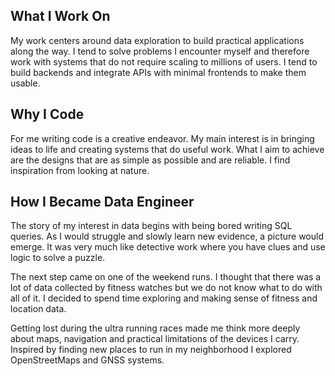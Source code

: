 ## What I Work On 

My work centers around data exploration to build practical applications along the way. I tend to solve problems I encounter myself and therefore work with systems that do not require scaling to millions of users. I tend to build backends and integrate APIs with minimal frontends to make them usable.

## Why I Code 

For me writing code is a creative endeavor. My main interest is in bringing ideas to life and creating systems that do useful work. What I aim to achieve are the designs that are as simple as possible and are reliable. I find inspiration from looking at nature.

## How I Became Data Engineer 

The story of my interest in data begins with being bored writing SQL queries. As I would struggle and slowly learn new evidence, a picture would emerge. It was very much like detective work where you have clues and use logic to solve a puzzle. 

The next step came on one of the weekend runs. I thought that there was a lot of data collected by fitness watches but we do not know what to do with all of it. I decided to spend time exploring and making sense of fitness and location data. 

Getting lost during the ultra running races made me think more deeply about maps, navigation and practical limitations of the devices I carry. Inspired by finding new places to run in my neighborhood I explored OpenStreetMaps and GNSS systems.
